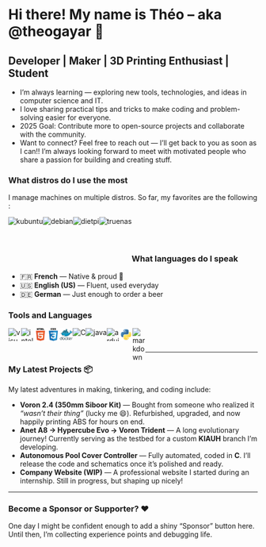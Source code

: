 <!-- ![banner](https://user-images.githubusercontent.com/bannerlink.png) -->
# Hi there! My name is Théo – aka @theogayar 👋

## Developer | Maker | 3D Printing Enthusiast | Student

- I’m always learning — exploring new tools, technologies, and ideas in computer science and IT.
- I love sharing practical tips and tricks to make coding and problem-solving easier for everyone.
- 2025 Goal: Contribute more to open-source projects and collaborate with the community.
- Want to connect? Feel free to reach out — I’ll get back to you as soon as I can!! I’m always looking forward to meet with motivated people who share a passion for building and creating stuff.

<!-- ### Connect with me: mail or other to add in the future -->

### What distros do I use the most

I manage machines on multiple distros. So far, my favorites are the following :

<a href="https://kubuntu.org/" target="_blank" rel="nofollow noopener noreferrer"><img src="https://res.cloudinary.com/canonical/image/fetch/f_svg,q_auto,fl_sanitize,w_968/https%3A%2F%2Fassets.ubuntu.com%2Fv1%2Fd92401b4-kubuntu-logo.svg" alt="kubuntu" align="left" width="70" height="70"/> </a>

<a href="https://https://www.debian.org" target="_blank" rel="nofollow noopener noreferrer"><img src="https://www.debian.org/logos/hexagonal.png" alt="debian" align="left" height="75"/> </a>

<a href="https://dietpi.com/" target="_blank" rel="nofollow noopener noreferrer"><img src="https://dietpi.com/images/dietpi-logo_inverted_1080x1080.png" alt="dietpi" align="left" height="75"/> </a>

<a href="https://www.truenas.com/" target="_blank" rel="nofollow noopener noreferrer"><img src="https://avatars.githubusercontent.com/u/53482242?s=280&v=4" alt="truenas" align="left" height="75"/> </a>


<br />
<br />
<br />

### What languages do I speak

- 🇫🇷 **French** — Native & proud 🥖  
- 🇺🇸 **English (US)** — Fluent, used everyday
- 🇩🇪 **German** — Just enough to order a beer

### Tools and Languages

<a href="https://code.visualstudio.com/" target="_blank" rel="nofollow noopener noreferrer"><img src="https://upload.wikimedia.org/wikipedia/commons/thumb/9/9a/Visual_Studio_Code_1.35_icon.svg/512px-Visual_Studio_Code_1.35_icon.svg.png" alt="visual-studio-code" align="left" width="26" height="26"/> </a>

<a href="https://www.jetbrains.com/idea/" target="_blank" rel="nofollow noopener noreferrer"><img src="https://upload.wikimedia.org/wikipedia/commons/thumb/9/9c/IntelliJ_IDEA_Icon.svg/2048px-IntelliJ_IDEA_Icon.svg.png" alt="intellij-idea" align="left" width="26" height="26"/> </a>

<a href="https://www.w3.org/html/" target="_blank" rel="nofollow noopener noreferrer"> <img src="https://raw.githubusercontent.com/devicons/devicon/master/icons/html5/html5-original-wordmark.svg" alt="html5" align="left" width="26" height="26"/> </a>

<a href="https://www.w3schools.com/css/" target="_blank" rel="nofollow noopener noreferrer"> <img src="https://raw.githubusercontent.com/devicons/devicon/master/icons/css3/css3-original-wordmark.svg" alt="css3" align="left" width="26" height="26"/>

<!-- <a href="https://www.sqlite.org/" target="_blank" rel="nofollow noopener noreferrer"> <img src="https://www.vectorlogo.zone/logos/sqlite/sqlite-icon.svg" alt="sqlite" align="left" width="26" height="26"/> </a> -->

<!-- <a href="https://www.mysql.com/" target="_blank" rel="nofollow noopener noreferrer"> <img src="https://raw.githubusercontent.com/devicons/devicon/master/icons/mysql/mysql-original-wordmark.svg" alt="mysql" align="left" width="26" height="26"/> </a> -->

<!-- <a href="https://www.php.net" target="_blank" rel="nofollow noopener noreferrer"> <img src="https://raw.githubusercontent.com/devicons/devicon/master/icons/php/php-original.svg" alt="php" align="left" width="26" height="26"/> </a> -->

<a href="https://www.docker.com/" target="_blank" rel="nofollow noopener noreferrer"> <img src="https://raw.githubusercontent.com/devicons/devicon/master/icons/docker/docker-original-wordmark.svg" alt="docker" align="left" width="26" height="26"/> </a>

<a href="https://www.learn-c.org/" target="_blank" rel="nofollow noopener noreferrer"><img src="https://upload.wikimedia.org/wikipedia/commons/thumb/1/18/C_Programming_Language.svg/926px-C_Programming_Language.svg.png" alt="C" align="left" height="26"/> </a>

<a href="https://www.java.com/en/" target="_blank" rel="nofollow noopener noreferrer"><img src="https://upload.wikimedia.org/wikipedia/en/thumb/3/30/Java_programming_language_logo.svg/656px-Java_programming_language_logo.svg.png" alt="java" align="left" height="26"/> </a>

<a href="https://www.arduino.cc/" target="_blank" rel="nofollow noopener noreferrer"><img src="https://cdn.worldvectorlogo.com/logos/arduino-1.svg" alt="arduino" align="left" width="26" height="26"/> </a>

<a href="https://www.python.org" target="_blank" rel="nofollow noopener noreferrer"> <img src="https://raw.githubusercontent.com/devicons/devicon/master/icons/python/python-original.svg" alt="python" align="left" width="26" height="26"/> </a>

<a href="https://commonmark.org/" target="_blank" rel="nofollow noopener noreferrer"> <img src="https://upload.wikimedia.org/wikipedia/commons/thumb/e/ee/Markdown-blue-solid.svg/2560px-Markdown-blue-solid.svg.png" alt="markdown" align="left" width="26"/> </a>

<br />
<br />

---

### My Latest Projects 📦

My latest adventures in making, tinkering, and coding include:

- **Voron 2.4 (350mm Siboor Kit)** — Bought from someone who realized it *“wasn’t their thing”* (lucky me 😄). Refurbished, upgraded, and now happily printing ABS for hours on end.  
- **Anet A8 → Hypercube Evo → Voron Trident** — A long evolutionary journey! Currently serving as the testbed for a custom **KIAUH** branch I’m developing.
- **Autonomous Pool Cover Controller** — Fully automated, coded in **C**. I’ll release the code and schematics once it’s polished and ready.  
- **Company Website (WIP)** — A professional website I started during an internship. Still in progress, but shaping up nicely!

---

### Become a Sponsor or Supporter? ❤️

One day I might be confident enough to add a shiny “Sponsor” button here. Until then, I’m collecting experience points and debugging life.
